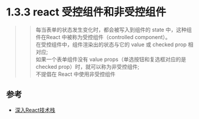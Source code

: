 # 1.3.3 react 受控组件和非受控组件

>>每当表单的状态发生变化时，都会被写入到组件的 state 中，这种组件在React 中被称为受控组件（controlled component）。    
    在受控组件中，组件渲染出的状态与它的 value 或 checked prop 相对应;   
    如果一个表单组件没有 value props（单选按钮和复选框对应的是 checked prop）时，就可以称为非受控组件;    
    不提倡在 React 中使用非受控组件   

## 参考
- [深入React技术栈](https://fairyly.github.io/react_study/%E6%B7%B1%E5%85%A5React%E6%8A%80%E6%9C%AF%E6%A0%88.pdf)